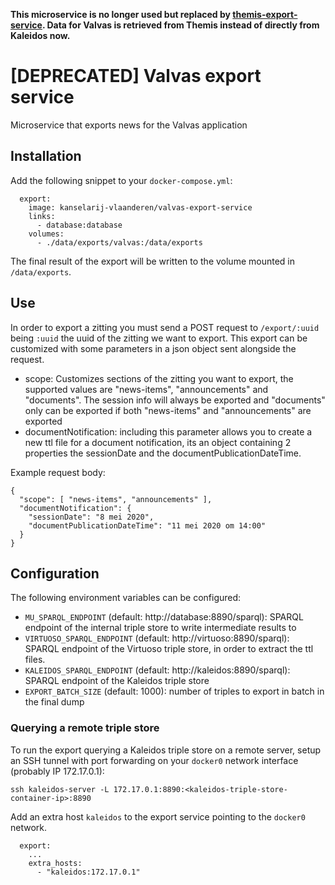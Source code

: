 **This microservice is no longer used but replaced by [themis-export-service](https://github.com/kanselarij-vlaanderen/themis-export-service). Data for Valvas is retrieved from Themis instead of directly from Kaleidos now.**

# [DEPRECATED] Valvas export service

Microservice that exports news for the Valvas application

## Installation

Add the following snippet to your `docker-compose.yml`:
```
  export:
    image: kanselarij-vlaanderen/valvas-export-service
    links:
      - database:database
    volumes:
      - ./data/exports/valvas:/data/exports
```

The final result of the export will be written to the volume mounted in `/data/exports`.


## Use

In order to export a zitting you must send a POST request to `/export/:uuid` being `:uuid` the uuid of the zitting we want to export.
This export can be customized with some parameters in a json object sent alongside the request.
* scope: Customizes sections of the zitting you want to export, the supported values are "news-items", "announcements" and "documents". The session info will always be exported and "documents" only can be exported if both "news-items" and "announcements" are exported
* documentNotification: including this parameter allows you to create a new ttl file for a document notification, its an object containing 2 properties the sessionDate and the documentPublicationDateTime.

Example request body:
```
{
  "scope": [ "news-items", "announcements" ],
  "documentNotification": {
    "sessionDate": "8 mei 2020",
    "documentPublicationDateTime": "11 mei 2020 om 14:00"
  }
}
```

## Configuration

The following environment variables can be configured:
* `MU_SPARQL_ENDPOINT` (default: http://database:8890/sparql): SPARQL endpoint of the internal triple store to write intermediate results to
* `VIRTUOSO_SPARQL_ENDPOINT` (default: http://virtuoso:8890/sparql): SPARQL endpoint of the Virtuoso triple store, in order to extract the ttl files.
* `KALEIDOS_SPARQL_ENDPOINT` (default: http://kaleidos:8890/sparql): SPARQL endpoint of the Kaleidos triple store
* `EXPORT_BATCH_SIZE` (default: 1000): number of triples to export in batch in the final dump

### Querying a remote triple store
To run the export querying a Kaleidos triple store on a remote server, setup an SSH tunnel with port forwarding on your `docker0` network interface (probably IP 172.17.0.1):
```
ssh kaleidos-server -L 172.17.0.1:8890:<kaleidos-triple-store-container-ip>:8890
```

Add an extra host `kaleidos` to the export service pointing to the `docker0` network.
```
  export:
    ...
    extra_hosts:
      - "kaleidos:172.17.0.1"
```

